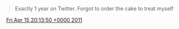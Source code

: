 > Exactly 1 year on Twitter\. Forgot to order the cake to treat myself

<img src="../../media/tweet.ico" width="12" /> [Fri Apr 15 20:13:50 +0000 2011](https://twitter.com/DromerDenker/status/58986408471310336)